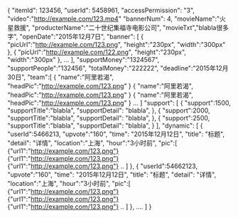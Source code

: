 {
    "itemId": 123456, 
    "userId": 5458961, 
    "accessPermission": "3",
	"video":"http://example.com/123.mp4"
    "bannerNum": 4, 
	"movieName":"火星救援",
	"producterName":"二十世纪集福寺电影公司",
	"movieTxt","blabla很多字",
	"openDate":"2015年12月7日",
    "banner": [
        {
            "picUrl":"http://example.com/123.png",
			"height":"230px",
			"width":"300px"
        }, 
        {
            "picUrl":"http://example.com/122.png",
			"height":"230px",
			"width":"300px"
        }, 
		...
    ], 
	"supportMoney":"1324567",
	"supportPeople":"132456",
	"totalMoney":"222222",
	"deadline":"2015年12月30日",
	"team":[
		{
		"name":"阿里若渴",
		"headPic":"http://example.com/123.png"
		}
		{
		"name":"阿里若渴",
		"headPic":"http://example.com/123.png"
		}
		{
		"name":"阿里若渴",
		"headPic":"http://example.com/123.png"
		}
		...
	]
    "support": [
        {
			"support":1500,
            "supportTitle":"blabla",
            "supportDetail": "blabla", 
        }, 
        {
			"support":2000,
            "supportTitle":"blabla",
            "supportDetail": "blabla", 
        }, 
		{
			"support":2500,
            "supportTitle":"blabla",
            "supportDetail": "blabla", 
        }
    ], 
    "dynamic": [
        {
			"userId":5466213,
            "upvote":"160",
			"time": "2015年12月12日", 
            "title": "标题", 
            "detail": "详情",
			"location":"上海",
			"hour":"3小时前",
			"pic":[
			{"url1":"http://example.com/123.png"}
			{"url1":"http://example.com/123.png"}
			{"url1":"http://example.com/123.png"}
			..
			]
        }, 
       {
			"userId":54662123,
            "upvote":"160",
			"time": "2015年12月12日", 
            "title": "标题", 
            "detail": "详情",
			"location":"上海",
			"hour":"3小时前",
			"pic":[
			{"url1":"http://example.com/123.png"}
			{"url1":"http://example.com/123.png"}
			{"url1":"http://example.com/123.png"}
			..
			]
        }, 
		....
    ]
}
